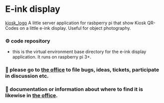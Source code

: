 # E-ink display
 
[kiosk_logo](https://user-images.githubusercontent.com/38838314/181353236-5e417ed1-1df2-4c0e-bae2-469f64a4351b.png)
A little server application for rasbperry pi that show Kiosk QR-Codes on a little e-ink display. Useful for object photography.

### ⚙️ code repository
- this is the virtual environment base directory for the e-ink display application. It runs on raspberry pi 3+.
 
### 💼 please go to [the office](https://github.com/arch-kiosk/arch-kiosk-office) to file bugs, ideas, tickets, participate in discussion etc.

### 📓 documentation or information about where to find it is likewise in [the office](https://github.com/arch-kiosk/arch-kiosk-office).



